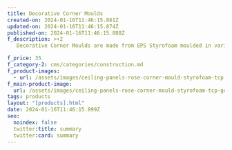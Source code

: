 ```yaml
---
title: Decorative Corner Moulds
created-on: 2024-01-16T11:46:15.861Z
updated-on: 2024-01-16T11:46:15.874Z
published-on: 2024-01-16T11:46:15.888Z
f_description: >+2
   Decorative Corner Moulds are made from EPS Styrofoam moulded in various designs to add extra beauty to your ceiling and walls. The Styrofoam Decorative Corner Moulds are two(2) meters long, easy to install, paintable and can be glued over plasterboard ceilings, drywall, plywood, sheetrock, knock-down T&G, etc. TCP Enkako Decorative Corner Moulds can be install using TCP Acrylic Mastic or TCP Liquid nail; they can also be painted with any water-based paints, metallic or non-metallic.

f_price: 35
f_category-2: cms/categories/construction.md
f_product-images:
  - url: /assets/images/ceiling-panels-rose-corner-mould-styrofoam-tcp-gotogh.com-ghana.accra-painting-construction.jpg
f_main-product-image:
  url: /assets/images/ceiling-panels-rose-corner-mould-styrofoam-tcp-gotogh.com-ghana.accra-painting-construction.jpg
tags: products
layout: "[products].html"
date: 2024-01-16T11:46:15.899Z
seo:
  noindex: false
  twitter:title: summary
  twitter:card: summary
---
```

